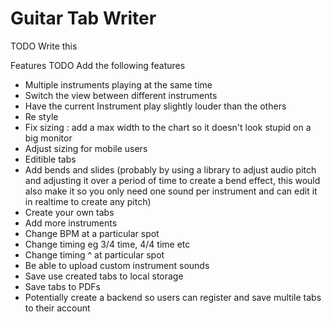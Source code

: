 # Guitar Tab Writer

TODO Write this

Features
TODO Add the following features

- Multiple instruments playing at the same time
- Switch the view between different instruments
- Have the current Instrument play slightly louder than the others
- Re style
- Fix sizing : add a max width to the chart so it doesn't look stupid on a big monitor
- Adjust sizing for mobile users
- Editible tabs
- Add bends and slides (probably by using a library to adjust audio pitch and adjusting it over a period of time to create a bend effect, this would also make it so you only need one sound per instrument and can edit it in realtime to create any pitch)
- Create your own tabs
- Add more instruments
- Change BPM at a particular spot
- Change timing eg 3/4 time, 4/4 time etc
- Change timing ^ at particular spot
- Be able to upload custom instrument sounds
- Save use created tabs to local storage
- Save tabs to PDFs
- Potentially create a backend so users can register and save multile tabs to their account
